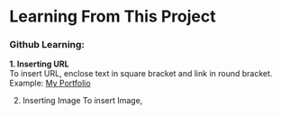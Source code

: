 <h1>Learning From This Project </h1>

<h3>Github Learning: </h3>

<b>1. Inserting URL</b>
   <br>
   To insert URL, enclose text in square bracket and link in round bracket.
   Example: 
   [My Portfolio](www.google.com)

2. Inserting Image
   To insert Image, 
